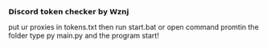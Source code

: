 𝗗𝗶𝘀𝗰𝗼𝗿𝗱 𝘁𝗼𝗸𝗲𝗻 𝗰𝗵𝗲𝗰𝗸𝗲𝗿 𝗯𝘆 𝗪𝘇𝗻𝗷

put ur proxies in tokens.txt then run 
start.bat or open command promtin the 
folder type py main.py and the
program start!
